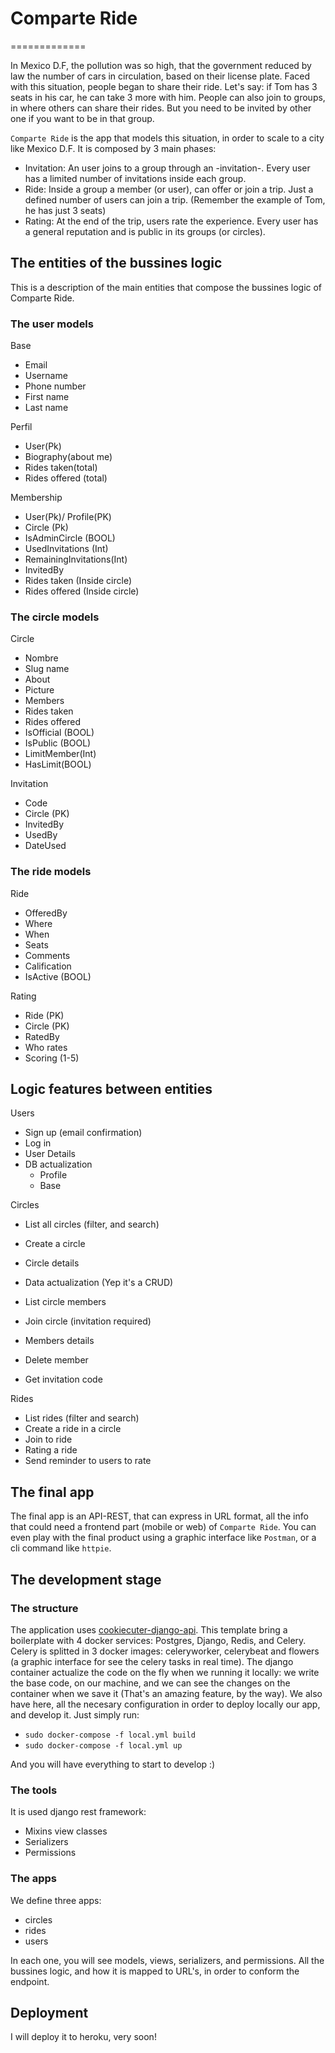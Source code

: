 # Comparte Ride

=============

In Mexico D.F, the pollution was so high, that the government reduced by law the number of cars in circulation, based on their license plate. Faced with this situation, people began to share their ride. Let's say: if Tom has 3 seats in his car, he can take 3 more with him. People can also join to groups, in where others can share their rides. But you need to be invited by other one if you want to be in that group.

`Comparte Ride` is the app that models this situation, in order to scale to a city like Mexico D.F. It is composed by 3 main phases:

- Invitation: An user joins to a group through an -invitation-. Every user has a limited number of invitations inside each group.
- Ride: Inside a group a member (or user), can offer or join a trip. Just a defined number of users can join a trip. (Remember the example of Tom, he has just 3 seats)
- Rating: At the end of the trip, users rate the experience. Every user has a general reputation and is public in its groups (or circles).

## The entities of the bussines logic

This is a description of the main entities that compose the bussines logic of Comparte Ride.

### The user models

Base

- Email
- Username
- Phone number
- First name
- Last name

Perfil

- User(Pk)
- Biography(about me)
- Rides taken(total)
- Rides offered (total)

Membership

- User(Pk)/ Profile(PK)
- Circle (Pk)
- IsAdminCircle (BOOL)
- UsedInvitations (Int)
- RemainingInvitations(Int)
- InvitedBy
- Rides taken (Inside circle)
- Rides offered (Inside circle)

### The circle models

Circle

- Nombre
- Slug name
- About
- Picture
- Members
- Rides taken
- Rides offered
- IsOfficial (BOOL)
- IsPublic (BOOL)
- LimitMember(Int)
- HasLimit(BOOL)

Invitation

- Code
- Circle (PK)
- InvitedBy
- UsedBy
- DateUsed

### The ride models

Ride

- OfferedBy
- Where
- When
- Seats
- Comments
- Calification
- IsActive (BOOL)

Rating

- Ride (PK)
- Circle (PK)
- RatedBy
- Who rates
- Scoring (1-5)

## Logic features between entities

Users

- Sign up (email confirmation)
- Log in
- User Details
- DB actualization
    * Profile
    * Base

Circles

- List all circles (filter, and search)
- Create a circle
- Circle details
- Data actualization
(Yep it's a CRUD)

- List circle members
- Join circle (invitation required)
- Members details
- Delete member
- Get invitation code

Rides

- List rides (filter and search)
- Create a ride in a circle
- Join to ride
- Rating a ride
- Send reminder to users to rate

## The final app

The final app is an API-REST, that can express in URL format, all the info that could need a frontend part (mobile or web) of `Comparte Ride`. You can even play with the final product using a graphic interface like `Postman`, or a cli command like `httpie`.

## The development stage

### The structure

The application uses [cookiecuter-django-api](https://github.com/gianfrancolombardo/cookiecutter-django-api). This template bring a boilerplate with 4 docker services: Postgres, Django, Redis, and Celery. Celery is splitted in 3 docker images: celeryworker, celerybeat and flowers (a graphic interface for see the celery tasks in real time). The django container actualize the code on the fly when we running it locally: we write the base code, on our machine, and we can see the changes on the container when we save it (That's an amazing feature, by the way). We also have here, all the necesary configuration in order to deploy locally our app, and develop it. Just simply run:

- `sudo docker-compose -f local.yml build`
- `sudo docker-compose -f local.yml up`

And you will have everything to start to develop :)

### The tools

It is used django rest framework:

- Mixins view classes
- Serializers
- Permissions

### The apps

We define three apps:

- circles
- rides
- users

In each one, you will see models, views, serializers, and permissions. All the bussines logic, and how it is mapped to URL's, in order to conform the endpoint.

## Deployment

I will deploy it to heroku, very soon!
